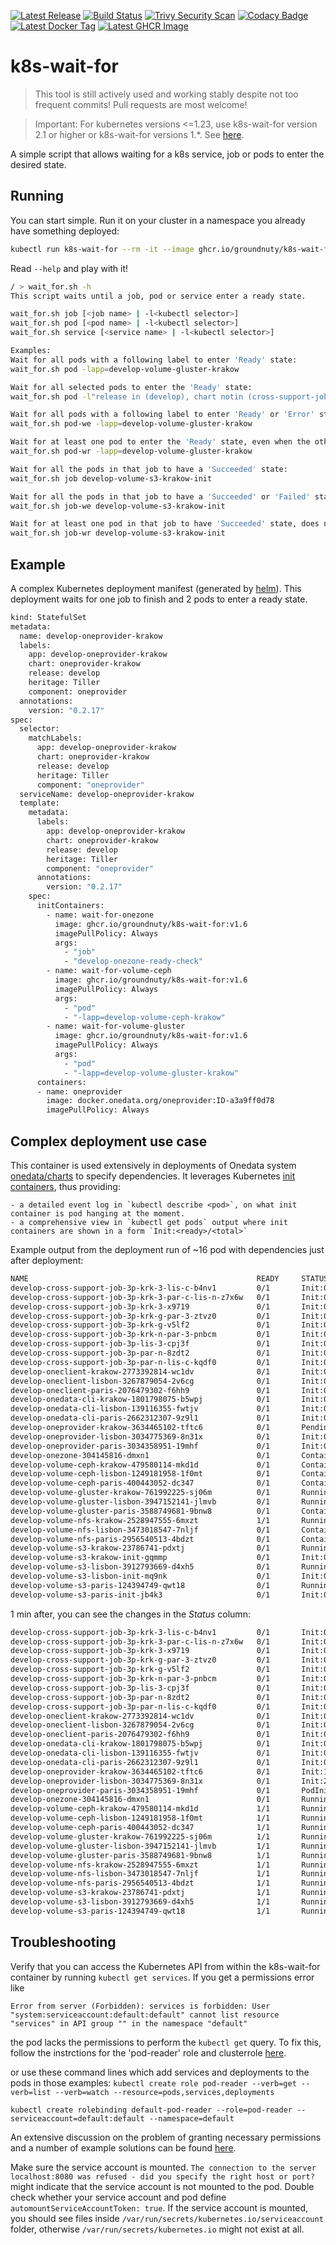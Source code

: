 [![Latest Release](https://img.shields.io/github/v/release/groundnuty/k8s-wait-for?logo=GitHub)](https://github.com/groundnuty/k8s-wait-for/releases/latest)
[![Build Status](https://github.com/groundnuty/k8s-wait-for/actions/workflows/build-and-publish.yml/badge.svg)](https://github.com/groundnuty/k8s-wait-for/actions/workflows/build-and-publish.yml)
[![Trivy Security Scan](https://github.com/groundnuty/k8s-wait-for/actions/workflows/trivy.yml/badge.svg)](https://github.com/groundnuty/k8s-wait-for/actions/workflows/trivy.yml)
[![Codacy Badge](https://app.codacy.com/project/badge/Grade/607e33a0f020475f867fcf443bdab51b)](https://www.codacy.com/gh/groundnuty/k8s-wait-for/dashboard?utm_source=github.com&amp;utm_medium=referral&amp;utm_content=groundnuty/k8s-wait-for&amp;utm_campaign=Badge_Grade)
[![Latest Docker Tag](https://img.shields.io/docker/v/groundnuty/k8s-wait-for?logo=docker)](https://hub.docker.com/r/groundnuty/k8s-wait-for/tags)
[![Latest GHCR Image](https://ghcr-badge.herokuapp.com/groundnuty/k8s-wait-for/tags?n=1&label=GHCR%20Image)](https://github.com/groundnuty/k8s-wait-for/pkgs/container/k8s-wait-for)

# k8s-wait-for

> This tool is still actively used and working stably despite not too frequent commits! Pull requests are most welcome!

> Important: For kubernetes versions <=1.23, use k8s-wait-for version 2.1 or higher or k8s-wait-for versions 1.*. See [here](https://github.com/groundnuty/k8s-wait-for/issues/60#issuecomment-1313483011).

A simple script that allows waiting for a k8s service, job or pods to enter the desired state.

## Running

You can start simple. Run it on your cluster in a namespace you already have something deployed:

```bash
kubectl run k8s-wait-for --rm -it --image ghcr.io/groundnuty/k8s-wait-for:v1.6 --restart Never --command /bin/sh
```

Read `--help` and play with it!

```bash
/ > wait_for.sh -h
This script waits until a job, pod or service enter a ready state. 

wait_for.sh job [<job name> | -l<kubectl selector>]
wait_for.sh pod [<pod name> | -l<kubectl selector>]
wait_for.sh service [<service name> | -l<kubectl selector>]

Examples:
Wait for all pods with a following label to enter 'Ready' state:
wait_for.sh pod -lapp=develop-volume-gluster-krakow

Wait for all selected pods to enter the 'Ready' state:
wait_for.sh pod -l"release in (develop), chart notin (cross-support-job-3p)"

Wait for all pods with a following label to enter 'Ready' or 'Error' state:
wait_for.sh pod-we -lapp=develop-volume-gluster-krakow

Wait for at least one pod to enter the 'Ready' state, even when the other ones are in 'Error' state:
wait_for.sh pod-wr -lapp=develop-volume-gluster-krakow

Wait for all the pods in that job to have a 'Succeeded' state:
wait_for.sh job develop-volume-s3-krakow-init

Wait for all the pods in that job to have a 'Succeeded' or 'Failed' state:
wait_for.sh job-we develop-volume-s3-krakow-init

Wait for at least one pod in that job to have 'Succeeded' state, does not mind some 'Failed' ones:
wait_for.sh job-wr develop-volume-s3-krakow-init
```

## Example

A complex Kubernetes deployment manifest (generated by [helm](https://github.com/kubernetes/helm)). This deployment waits for one job to finish and 2 pods to enter a ready state.

```bash
kind: StatefulSet
metadata:
  name: develop-oneprovider-krakow
  labels:
    app: develop-oneprovider-krakow
    chart: oneprovider-krakow
    release: develop
    heritage: Tiller
    component: oneprovider
  annotations:
    version: "0.2.17"
spec:
  selector:
    matchLabels:
      app: develop-oneprovider-krakow
      chart: oneprovider-krakow
      release: develop
      heritage: Tiller
      component: "oneprovider"
  serviceName: develop-oneprovider-krakow
  template:
    metadata:
      labels:
        app: develop-oneprovider-krakow
        chart: oneprovider-krakow
        release: develop
        heritage: Tiller
        component: "oneprovider"
      annotations:
        version: "0.2.17"
    spec:
      initContainers:
        - name: wait-for-onezone
          image: ghcr.io/groundnuty/k8s-wait-for:v1.6
          imagePullPolicy: Always
          args:
            - "job"
            - "develop-onezone-ready-check"
        - name: wait-for-volume-ceph
          image: ghcr.io/groundnuty/k8s-wait-for:v1.6
          imagePullPolicy: Always
          args:
            - "pod"
            - "-lapp=develop-volume-ceph-krakow"
        - name: wait-for-volume-gluster
          image: ghcr.io/groundnuty/k8s-wait-for:v1.6
          imagePullPolicy: Always
          args:
            - "pod"
            - "-lapp=develop-volume-gluster-krakow"
      containers:
      - name: oneprovider
        image: docker.onedata.org/oneprovider:ID-a3a9ff0d78
        imagePullPolicy: Always
```

## Complex deployment use case

This container is used extensively in deployments of Onedata system [onedata/charts](https://github.com/onedata/charts) to specify dependencies. It leverages Kubernetes [init containers](https://kubernetes.io/docs/concepts/workloads/pods/init-containers/), thus providing:

    - a detailed event log in `kubectl describe <pod>`, on what init container is pod hanging at the moment.
    - a comprehensive view in `kubectl get pods` output where init containers are shown in a form `Init:<ready>/<total>`

Example output from the deployment run of ~16 pod with dependencies just after deployment:

```bash
NAME                                                   READY     STATUS              RESTARTS   AGE
develop-cross-support-job-3p-krk-3-lis-c-b4nv1         0/1       Init:0/1            0          11s
develop-cross-support-job-3p-krk-3-par-c-lis-n-z7x6w   0/1       Init:0/1            0          11s
develop-cross-support-job-3p-krk-3-x9719               0/1       Init:0/1            0          11s
develop-cross-support-job-3p-krk-g-par-3-ztvz0         0/1       Init:0/1            0          11s
develop-cross-support-job-3p-krk-g-v5lf2               0/1       Init:0/1            0          11s
develop-cross-support-job-3p-krk-n-par-3-pnbcm         0/1       Init:0/1            0          11s
develop-cross-support-job-3p-lis-3-cpj3f               0/1       Init:0/1            0          11s
develop-cross-support-job-3p-par-n-8zdt2               0/1       Init:0/1            0          11s
develop-cross-support-job-3p-par-n-lis-c-kqdf0         0/1       Init:0/1            0          11s
develop-oneclient-krakow-2773392814-wc1dv              0/1       Init:0/3            0          11s
develop-oneclient-lisbon-3267879054-2v6cg              0/1       Init:0/3            0          9s
develop-oneclient-paris-2076479302-f6hh9               0/1       Init:0/3            0          9s
develop-onedata-cli-krakow-1801798075-b5wpj            0/1       Init:0/1            0          11s
develop-onedata-cli-lisbon-139116355-fwtjv             0/1       Init:0/1            0          10s
develop-onedata-cli-paris-2662312307-9z9l1             0/1       Init:0/1            0          11s
develop-oneprovider-krakow-3634465102-tftc6            0/1       Pending             0          10s
develop-oneprovider-lisbon-3034775369-8n31x            0/1       Init:0/3            0          8s
develop-oneprovider-paris-3034358951-19mhf             0/1       Init:0/3            0          10s
develop-onezone-304145816-dmxn1                        0/1       ContainerCreating   0          11s
develop-volume-ceph-krakow-479580114-mkd1d             0/1       ContainerCreating   0          11s
develop-volume-ceph-lisbon-1249181958-1f0mt            0/1       ContainerCreating   0          9s
develop-volume-ceph-paris-400443052-dc347              0/1       ContainerCreating   0          9s
develop-volume-gluster-krakow-761992225-sj06m          0/1       Running             0          11s
develop-volume-gluster-lisbon-3947152141-jlmvb         0/1       Running             0          8s
develop-volume-gluster-paris-3588749681-9bnw8          0/1       ContainerCreating   0          11s
develop-volume-nfs-krakow-2528947555-6mxzt             1/1       Running             0          10s
develop-volume-nfs-lisbon-3473018547-7nljf             0/1       ContainerCreating   0          11s
develop-volume-nfs-paris-2956540513-4bdzt              0/1       ContainerCreating   0          11s
develop-volume-s3-krakow-23786741-pdxtj                0/1       Running             0          9s
develop-volume-s3-krakow-init-gqmmp                    0/1       Init:0/1            0          11s
develop-volume-s3-lisbon-3912793669-d4xh5              0/1       Running             0          10s
develop-volume-s3-lisbon-init-mq9nk                    0/1       Init:0/1            0          11s
develop-volume-s3-paris-124394749-qwt18                0/1       Running             0          8s
develop-volume-s3-paris-init-jb4k3                     0/1       Init:0/1            0          11s
```

1 min after, you can see the changes in the *Status* column:

```bash
develop-cross-support-job-3p-krk-3-lis-c-b4nv1         0/1       Init:0/1          0          1m
develop-cross-support-job-3p-krk-3-par-c-lis-n-z7x6w   0/1       Init:0/1          0          1m
develop-cross-support-job-3p-krk-3-x9719               0/1       Init:0/1          0          1m
develop-cross-support-job-3p-krk-g-par-3-ztvz0         0/1       Init:0/1          0          1m
develop-cross-support-job-3p-krk-g-v5lf2               0/1       Init:0/1          0          1m
develop-cross-support-job-3p-krk-n-par-3-pnbcm         0/1       Init:0/1          0          1m
develop-cross-support-job-3p-lis-3-cpj3f               0/1       Init:0/1          0          1m
develop-cross-support-job-3p-par-n-8zdt2               0/1       Init:0/1          0          1m
develop-cross-support-job-3p-par-n-lis-c-kqdf0         0/1       Init:0/1          0          1m
develop-oneclient-krakow-2773392814-wc1dv              0/1       Init:0/3          0          1m
develop-oneclient-lisbon-3267879054-2v6cg              0/1       Init:0/3          0          58s
develop-oneclient-paris-2076479302-f6hh9               0/1       Init:0/3          0          58s
develop-onedata-cli-krakow-1801798075-b5wpj            0/1       Init:0/1          0          1m
develop-onedata-cli-lisbon-139116355-fwtjv             0/1       Init:0/1          0          59s
develop-onedata-cli-paris-2662312307-9z9l1             0/1       Init:0/1          0          1m
develop-oneprovider-krakow-3634465102-tftc6            0/1       Init:1/3          0          59s
develop-oneprovider-lisbon-3034775369-8n31x            0/1       Init:2/3          0          57s
develop-oneprovider-paris-3034358951-19mhf             0/1       PodInitializing   0          59s
develop-onezone-304145816-dmxn1                        0/1       Running           0          1m
develop-volume-ceph-krakow-479580114-mkd1d             1/1       Running           0          1m
develop-volume-ceph-lisbon-1249181958-1f0mt            1/1       Running           0          58s
develop-volume-ceph-paris-400443052-dc347              1/1       Running           0          58s
develop-volume-gluster-krakow-761992225-sj06m          1/1       Running           0          1m
develop-volume-gluster-lisbon-3947152141-jlmvb         1/1       Running           0          57s
develop-volume-gluster-paris-3588749681-9bnw8          1/1       Running           0          1m
develop-volume-nfs-krakow-2528947555-6mxzt             1/1       Running           0          59s
develop-volume-nfs-lisbon-3473018547-7nljf             1/1       Running           0          1m
develop-volume-nfs-paris-2956540513-4bdzt              1/1       Running           0          1m
develop-volume-s3-krakow-23786741-pdxtj                1/1       Running           0          58s
develop-volume-s3-lisbon-3912793669-d4xh5              1/1       Running           0          59s
develop-volume-s3-paris-124394749-qwt18                1/1       Running           0          57s
```

## Troubleshooting

Verify that you can access the Kubernetes API from within the k8s-wait-for container by running `kubectl get services`. If you get a permissions error like

`Error from server (Forbidden): services is forbidden: User "system:serviceaccount:default:default" cannot list resource "services" in API group "" in the namespace "default"`

the pod lacks the permissions to perform the `kubectl get` query. To fix this, follow the instrctions for the 'pod-reader' role and clusterrole [here](https://kubernetes.io/docs/reference/access-authn-authz/rbac/#kubectl-create-role
).

or use these command lines which add services and deployments to the pods in those examples:
`kubectl create role pod-reader --verb=get --verb=list --verb=watch --resource=pods,services,deployments`

`kubectl create rolebinding default-pod-reader --role=pod-reader --serviceaccount=default:default --namespace=default`

An extensive discussion on the problem of granting necessary permissions and a number of example solutions can be found [here](https://github.com/groundnuty/k8s-wait-for/issues/6).

Make sure the service account is mounted. `The connection to the server localhost:8080 was refused - did you specify the right host or port?` might indicate that the service account is not mounted to the pod. Double check whether your service account and pod define `automountServiceAccountToken: true`. If the service account is mounted, you should see files inside `/var/run/secrets/kubernetes.io/serviceaccount` folder, otherwise `/var/run/secrets/kubernetes.io` might not exist at all.
